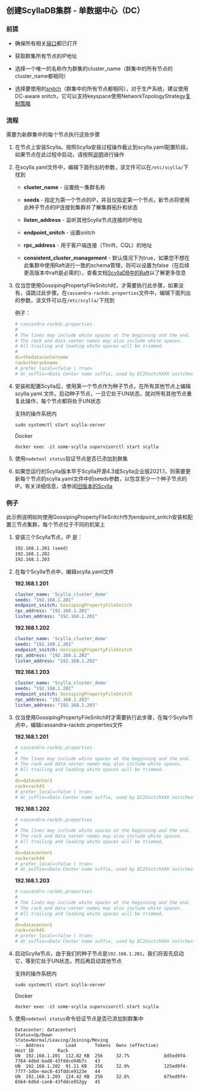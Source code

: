 ## 创建ScyllaDB集群 - 单数据中心（DC）

### 前提

- 确保所有相关[端口](https://opensource.docs.scylladb.com/stable/operating-scylla/admin.html#cqlsh-networking)都已打开

- 获取群集所有节点的IP地址

- 选择一个唯一的名称作为群集的cluster_name（群集中的所有节点的cluster_name都相同）

- 选择要使用的[snitch](https://opensource.docs.scylladb.com/stable/faq.html#faq-snitch-strategy)（群集中的所有节点都相同），对于生产系统，建议使用DC-aware snitch，它可以支持keyspace使用NetworkTopologyStrategy[复制策略](https://opensource.docs.scylladb.com/stable/cql/ddl.html#create-keyspace-statement)


### 流程

需要为新群集中的每个节点执行这些步骤

1. 在节点上安装Scylla。按照Scylla安装过程操作截止到scylla.yaml配置阶段，如果节点在此过程中启动，请按照[说明](https://opensource.docs.scylladb.com/stable/operating-scylla/procedures/cluster-management/clear-data.html)进行操作

2. 在scylla.yaml文件中，编辑下面列出的参数，该文件可以在`/etc/scylla/`下找到

     - **cluster_name** - 设置统一集群名称

     - **seeds** - 指定为第一个节点的IP，并且仅指定第一个节点。新节点将使用此种子节点的IP连接到集群并了解集群拓扑和状态

     - **listen_address** - 监听其他Scylla节点连接的IP地址

     - **endpoint_snitch** - 设置snitch

     - **rpc_address** - 用于客户端连接（Thrift，CQL）的地址

     - **consistent_cluster_management** - 默认情况下为true，如果您不想在此集群中使用Raft进行一致的schema管理，则可以设置为false（在后续更高版本中raft是必需的）。查看文档[ScyllaDB中的Raft](https://opensource.docs.scylladb.com/stable/architecture/raft.html)以了解更多信息

3. 仅当您使用GossipingPropertyFileSnitch时，才需要执行此步骤，如果没有，请跳过此步骤。在`cassandra-rackdc.properties`文件中，编辑下面列出的参数，该文件可以在`/etc/scylla/`下找到

    例子：

    ```yaml
    # cassandra-rackdc.properties
    #
    # The lines may include white spaces at the beginning and the end.
    # The rack and data center names may also include white spaces.
    # All trailing and leading white spaces will be trimmed.
    #
    dc=thedatacentername
    rack=therackname
    # prefer_local=<false | true>
    # dc_suffix=<Data Center name suffix, used by EC2SnitchXXX snitches>
    ```

4. 安装和配置Scylla后，使用第一个节点作为种子节点，在所有其他节点上编辑scylla.yaml 文件。启动种子节点，一旦它处于UN状态，就对所有其他节点重复此操作，每个节点都将处于UN状态

    支持的操作系统内

    ```shell
    sudo systemctl start scylla-server
    ```

    Docker

    ```shell
    docker exec -it some-scylla supervisorctl start scylla
    ```

5. 使用`nodetool status`验证节点是否已添加到群集

6. 如果您运行的Scylla版本早于Scylla开源4.3或Scylla企业版2021.1，则需要更新每个节点的scylla.yaml文件中的seeds参数，以包含至少一个种子节点的IP。有关详细信息，请参阅[旧版本的Scylla](https://opensource.docs.scylladb.com/stable/kb/seed-nodes.html#seeds-older-versions)


### 例子

此示例说明如何使用GossipingPropertyFileSnitch作为endpoint_snitch安装和配置三节点集群，每个节点位于不同的机架上

1. 安装三个Scylla节点，IP 是：

    ```tex
    192.168.1.201 (seed)
    192.168.1.202
    192.168.1.203
    ```

2. 在每个Scylla节点中，编辑scylla.yaml文件

    **192.168.1.201**

    ```yaml
    cluster_name: 'Scylla_cluster_demo'
    seeds: "192.168.1.201"
    endpoint_snitch: GossipingPropertyFileSnitch
    rpc_address: "192.168.1.201"
    listen_address: "192.168.1.201"
    ```

    **192.168.1.202**

    ```yaml
    cluster_name: 'Scylla_cluster_demo'
    seeds: "192.168.1.201"
    endpoint_snitch: GossipingPropertyFileSnitch
    rpc_address: "192.168.1.202"
    listen_address: "192.168.1.202"
    ```

    **192.168.1.203**

    ```yaml
    cluster_name: 'Scylla_cluster_demo'
    seeds: "192.168.1.201"
    endpoint_snitch: GossipingPropertyFileSnitch
    rpc_address: "192.168.1.203"
    listen_address: "192.168.1.203"
    ```

3. 仅当使用GossipingPropertyFileSnitch时才需要执行此步骤，在每个Scylla节点中，编辑cassandra-rackdc.properties文件

    **192.168.1.201**

    ```yaml
    # cassandra-rackdc.properties
    #
    # The lines may include white spaces at the beginning and the end.
    # The rack and data center names may also include white spaces.
    # All trailing and leading white spaces will be trimmed.
    #
    dc=datacenter1
    rack=rack43
    # prefer_local=<false | true>
    # dc_suffix=<Data Center name suffix, used by EC2SnitchXXX snitches>
    ```

    **192.168.1.202**

    ```yaml
    # cassandra-rackdc.properties
    #
    # The lines may include white spaces at the beginning and the end.
    # The rack and data center names may also include white spaces.
    # All trailing and leading white spaces will be trimmed.
    #
    dc=datacenter1
    rack=rack44
    # prefer_local=<false | true>
    # dc_suffix=<Data Center name suffix, used by EC2SnitchXXX snitches>
    ```

    **192.168.1.203**

    ```yaml
    # cassandra-rackdc.properties
    #
    # The lines may include white spaces at the beginning and the end.
    # The rack and data center names may also include white spaces.
    # All trailing and leading white spaces will be trimmed.
    #
    dc=datacenter1
    rack=rack45
    # prefer_local=<false | true>
    # dc_suffix=<Data Center name suffix, used by EC2SnitchXXX snitches>
    ```

4. 启动Scylla节点，由于我们的种子节点是`192.168.1.201`，我们将首先启动它，等到它处于UN状态，然后再启动其他节点

    支持的操作系统内

    ```shell
    sudo systemctl start scylla-server
    ```

    Docker

    ```shell
    docker exec -it some-scylla supervisorctl start scylla
    ```

5. 使用`nodetool status`命令验证节点是否已添加到群集中

    ```shell
    Datacenter: datacenter1
    Status=Up/Down
    State=Normal/Leaving/Joining/Moving
    --  Address        Load       Tokens  Owns (effective)                         Host ID         Rack
    UN  192.168.1.201  112.82 KB  256     32.7%             8d5ed9f4-7764-4dbd-bad8-43fddce94b7c   43
    UN  192.168.1.202  91.11 KB   256     32.9%             125ed9f4-7777-1dbn-mac8-43fddce9123e   44
    UN  192.168.1.203  124.42 KB  256     32.6%             675ed9f4-6564-6dbd-can8-43fddce952gy   45
    ```
